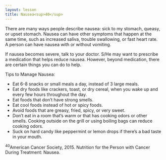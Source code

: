 ```yaml
---
layout: lesson
title: Nausea<sup>40</sup>
---
```


There are many ways people describe nausea: sick to my stomach, queasy, or upset stomach. Nausea can have other symptoms that happen at the same time, such as increased saliva, trouble swallowing, or fast heart rate. A person can have nausea with or without vomiting. 

If nausea becomes severe, talk to your doctor. S/He may want to prescribe a medication that helps reduce nausea. However, beyond medication, there are certain things you can do to help.

Tips to Manage Nausea:

* Eat 6-8 snacks or small meals a day, instead of 3 large meals.
* Eat dry foods like crackers, toast, or dry cereal, when you wake up and every few hours throughout the day.
* Eat foods that don’t have strong smells.
* Eat cool foods instead of hot or spicy foods.
* Avoid foods that are greasy, fried, spicy, or very sweet.
* Don’t eat in a room that’s warm or that has cooking odors or other smells. Cooking outside on the grill or using boiling bags can reduce cooking odors.
* Suck on hard candy like peppermint or lemon drops if there’s a bad taste in your mouth. 

<sup>40</sup>American Cancer Society, 2015. Nutrition for the Person with Cancer During Treatment: Nausea.
